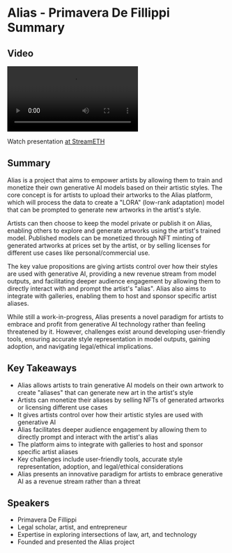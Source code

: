 # Alias - Primavera De Fillippi Summary

## Video
<video controls>
<source src="https://vod-cdn.lp-playback.studio/raw/jxf4iblf6wlsyor6526t4tcmtmqa/catalyst-vod-com/hls/078a77fjsqgw3p4t/index.m3u8" type="application/x-mpegURL">
  Your browser does not support the video tag.
</video>

Watch presentation [at StreamETH](https://streameth.org/edge_city/watch?session=670e49d450c4a85480bf02e2)

## Summary
Alias is a project that aims to empower artists by allowing them to train and monetize their own generative AI models based on their artistic styles. The core concept is for artists to upload their artworks to the Alias platform, which will process the data to create a "LORA" (low-rank adaptation) model that can be prompted to generate new artworks in the artist's style.

Artists can then choose to keep the model private or publish it on Alias, enabling others to explore and generate artworks using the artist's trained model. Published models can be monetized through NFT minting of generated artworks at prices set by the artist, or by selling licenses for different use cases like personal/commercial use.

The key value propositions are giving artists control over how their styles are used with generative AI, providing a new revenue stream from model outputs, and facilitating deeper audience engagement by allowing them to directly interact with and prompt the artist's "alias". Alias also aims to integrate with galleries, enabling them to host and sponsor specific artist aliases.

While still a work-in-progress, Alias presents a novel paradigm for artists to embrace and profit from generative AI technology rather than feeling threatened by it. However, challenges exist around developing user-friendly tools, ensuring accurate style representation in model outputs, gaining adoption, and navigating legal/ethical implications.

## Key Takeaways
- Alias allows artists to train generative AI models on their own artwork to create "aliases" that can generate new art in the artist's style
- Artists can monetize their aliases by selling NFTs of generated artworks or licensing different use cases
- It gives artists control over how their artistic styles are used with generative AI
- Alias facilitates deeper audience engagement by allowing them to directly prompt and interact with the artist's alias
- The platform aims to integrate with galleries to host and sponsor specific artist aliases
- Key challenges include user-friendly tools, accurate style representation, adoption, and legal/ethical considerations
- Alias presents an innovative paradigm for artists to embrace generative AI as a revenue stream rather than a threat

## Speakers
- Primavera De Fillippi
- Legal scholar, artist, and entrepreneur
- Expertise in exploring intersections of law, art, and technology
- Founded and presented the Alias project

